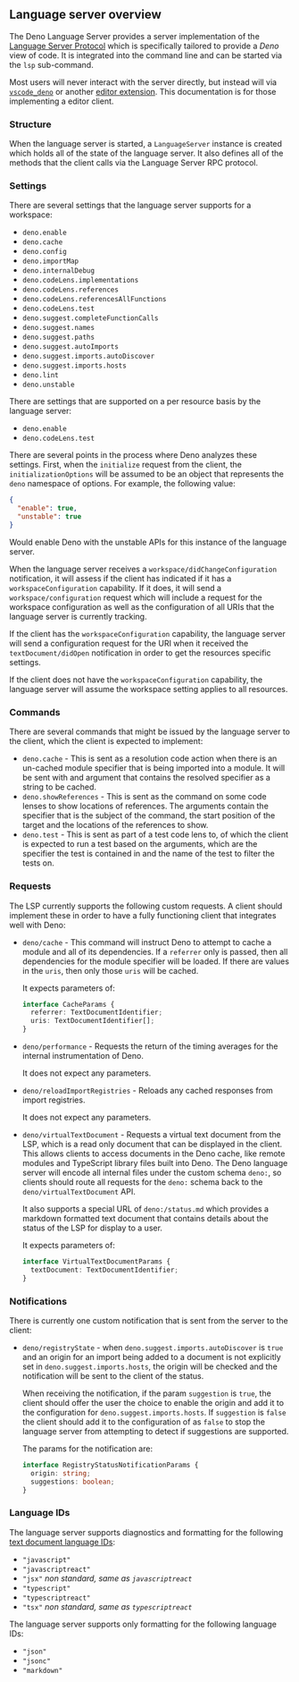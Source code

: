 ## Language server overview

The Deno Language Server provides a server implementation of the
[Language Server Protocol](https://microsoft.github.io/language-server-protocol/) which is specifically tailored to
provide a _Deno_ view of code. It is integrated into the command line and can be started via the `lsp` sub-command.

Most users will never interact with the server directly, but instead will via [`vscode_deno`](../vscode_deno.md) or
another [editor extension](../getting_started/setup_your_environment.md). This documentation is for those implementing a
editor client.

### Structure

When the language server is started, a `LanguageServer` instance is created which holds all of the state of the language
server. It also defines all of the methods that the client calls via the Language Server RPC protocol.

### Settings

There are several settings that the language server supports for a workspace:

- `deno.enable`
- `deno.cache`
- `deno.config`
- `deno.importMap`
- `deno.internalDebug`
- `deno.codeLens.implementations`
- `deno.codeLens.references`
- `deno.codeLens.referencesAllFunctions`
- `deno.codeLens.test`
- `deno.suggest.completeFunctionCalls`
- `deno.suggest.names`
- `deno.suggest.paths`
- `deno.suggest.autoImports`
- `deno.suggest.imports.autoDiscover`
- `deno.suggest.imports.hosts`
- `deno.lint`
- `deno.unstable`

There are settings that are supported on a per resource basis by the language server:

- `deno.enable`
- `deno.codeLens.test`

There are several points in the process where Deno analyzes these settings. First, when the `initialize` request from
the client, the `initializationOptions` will be assumed to be an object that represents the `deno` namespace of options.
For example, the following value:

```json
{
  "enable": true,
  "unstable": true
}
```

Would enable Deno with the unstable APIs for this instance of the language server.

When the language server receives a `workspace/didChangeConfiguration` notification, it will assess if the client has
indicated if it has a `workspaceConfiguration` capability. If it does, it will send a `workspace/configuration` request
which will include a request for the workspace configuration as well as the configuration of all URIs that the language
server is currently tracking.

If the client has the `workspaceConfiguration` capability, the language server will send a configuration request for the
URI when it received the `textDocument/didOpen` notification in order to get the resources specific settings.

If the client does not have the `workspaceConfiguration` capability, the language server will assume the workspace
setting applies to all resources.

### Commands

There are several commands that might be issued by the language server to the client, which the client is expected to
implement:

- `deno.cache` - This is sent as a resolution code action when there is an un-cached module specifier that is being
  imported into a module. It will be sent with and argument that contains the resolved specifier as a string to be
  cached.
- `deno.showReferences` - This is sent as the command on some code lenses to show locations of references. The arguments
  contain the specifier that is the subject of the command, the start position of the target and the locations of the
  references to show.
- `deno.test` - This is sent as part of a test code lens to, of which the client is expected to run a test based on the
  arguments, which are the specifier the test is contained in and the name of the test to filter the tests on.

### Requests

The LSP currently supports the following custom requests. A client should implement these in order to have a fully
functioning client that integrates well with Deno:

- `deno/cache` - This command will instruct Deno to attempt to cache a module and all of its dependencies. If a
  `referrer` only is passed, then all dependencies for the module specifier will be loaded. If there are values in the
  `uris`, then only those `uris` will be cached.

  It expects parameters of:

  ```ts
  interface CacheParams {
    referrer: TextDocumentIdentifier;
    uris: TextDocumentIdentifier[];
  }
  ```
- `deno/performance` - Requests the return of the timing averages for the internal instrumentation of Deno.

  It does not expect any parameters.
- `deno/reloadImportRegistries` - Reloads any cached responses from import registries.

  It does not expect any parameters.
- `deno/virtualTextDocument` - Requests a virtual text document from the LSP, which is a read only document that can be
  displayed in the client. This allows clients to access documents in the Deno cache, like remote modules and TypeScript
  library files built into Deno. The Deno language server will encode all internal files under the custom schema
  `deno:`, so clients should route all requests for the `deno:` schema back to the `deno/virtualTextDocument` API.

  It also supports a special URL of `deno:/status.md` which provides a markdown formatted text document that contains
  details about the status of the LSP for display to a user.

  It expects parameters of:

  ```ts
  interface VirtualTextDocumentParams {
    textDocument: TextDocumentIdentifier;
  }
  ```

### Notifications

There is currently one custom notification that is sent from the server to the client:

- `deno/registryState` - when `deno.suggest.imports.autoDiscover` is `true` and an origin for an import being added to a
  document is not explicitly set in `deno.suggest.imports.hosts`, the origin will be checked and the notification will
  be sent to the client of the status.

  When receiving the notification, if the param `suggestion` is `true`, the client should offer the user the choice to
  enable the origin and add it to the configuration for `deno.suggest.imports.hosts`. If `suggestion` is `false` the
  client should add it to the configuration of as `false` to stop the language server from attempting to detect if
  suggestions are supported.

  The params for the notification are:

  ```ts
  interface RegistryStatusNotificationParams {
    origin: string;
    suggestions: boolean;
  }
  ```

### Language IDs

The language server supports diagnostics and formatting for the following
[text document language IDs](https://microsoft.github.io/language-server-protocol/specifications/specification-current/#textDocumentItem):

- `"javascript"`
- `"javascriptreact"`
- `"jsx"` _non standard, same as `javascriptreact`_
- `"typescript"`
- `"typescriptreact"`
- `"tsx"` _non standard, same as `typescriptreact`_

The language server supports only formatting for the following language IDs:

- `"json"`
- `"jsonc"`
- `"markdown"`
